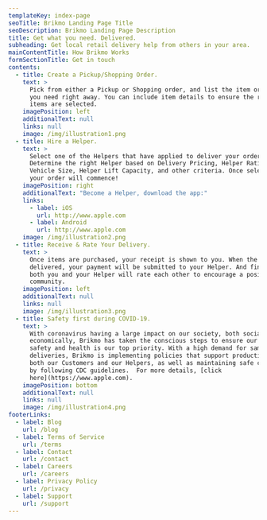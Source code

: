 ```yaml
---
templateKey: index-page
seoTitle: Brikmo Landing Page Title
seoDescription: Brikmo Landing Page Description
title: Get what you need. Delivered.
subheading: Get local retail delivery help from others in your area.
mainContentTitle: How Brikmo Works
formSectionTitle: Get in touch
contents:
  - title: Create a Pickup/Shopping Order.
    text: >
      Pick from either a Pickup or Shopping order, and list the item or items
      you need right away. You can include item details to ensure the right
      items are selected.
    imagePosition: left
    additionalText: null
    links: null
    image: /img/illustration1.png
  - title: Hire a Helper.
    text: >
      Select one of the Helpers that have applied to deliver your order.
      Determine the right Helper based on Delivery Pricing, Helper Rating,
      Vehicle Size, Helper Lift Capacity, and other criteria. Once selected,
      your order will commence!
    imagePosition: right
    additionalText: "Become a Helper, download the app:"
    links:
      - label: iOS
        url: http://www.apple.com
      - label: Android
        url: http://www.apple.com
    image: /img/illustration2.png
  - title: Receive & Rate Your Delivery.
    text: >
      Once items are purchased, your receipt is shown to you. When the items are
      delivered, your payment will be submitted to your Helper. And finally,
      both you and your Helper will rate each other to encourage a positive user
      community.
    imagePosition: left
    additionalText: null
    links: null
    image: /img/illustration3.png
  - title: Safety first during COVID-19.
    text: >
      With coronavirus having a large impact on our society, both socially and
      economically, Brikmo has taken the conscious steps to ensure our users'
      safety and health is our top priority. With a high demand for same-day
      deliveries, Brikmo is implementing policies that support productivity for
      both our Customers and our Helpers, as well as maintaining safe conditions
      by following CDC guidelines.  For more details, [click
      here](https://www.apple.com).
    imagePosition: bottom
    additionalText: null
    links: null
    image: /img/illustration4.png
footerLinks:
  - label: Blog
    url: /blog
  - label: Terms of Service
    url: /terms
  - label: Contact
    url: /contact
  - label: Careers
    url: /careers
  - label: Privacy Policy
    url: /privacy
  - label: Support
    url: /support
---
```

